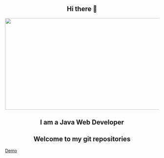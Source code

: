 <div align="center">
  <h2> Hi there 👋 </h2>
  </div>

<!--
**duongmoe174/duongmoe174** is a ✨ _special_ ✨ repository because its `README.md` (this file) appears on your GitHub profile.

Here are some ideas to get you started:

- 🔭 I’m currently working on ...
- 🌱 I’m currently learning ...
- 👯 I’m looking to collaborate on ...
- 🤔 I’m looking for help with ...
- 💬 Ask me about ...
- 📫 How to reach me: ...
- 😄 Pronouns: ...
- ⚡ Fun fact: ...
-->
<div align="center">
  <img src="https://raw.githubusercontent.com/TheDudeThatCode/TheDudeThatCode/master/Assets/Developer.gif" width="600" height="300"/>
</div>
<div align="center">
  <h2>I am a Java Web Developer</h2>
  <h2>Welcome to my git repositories</h2>
  </div>


[Demo](https://github.com/duongmoe174/duongmoe174/edit/main/README.md)
